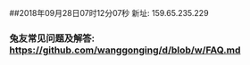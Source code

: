 ##2018年09月28日07时12分07秒 新址: 159.65.235.229
### 兔友常见问题及解答: https://github.com/wanggonging/d/blob/w/FAQ.md
